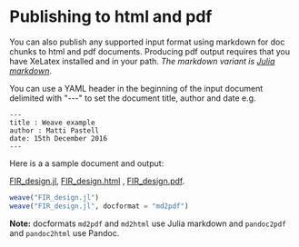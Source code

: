 # Publishing to html and pdf

You can also publish any supported input format using markdown for doc chunks to html and pdf documents. Producing pdf output requires that you have XeLatex installed and in your path. *The markdown variant is [Julia markdown](http://docs.julialang.org/en/latest/manual/documentation.html#Markdown-syntax-1)*.

You can use a YAML header in the beginning of the input document delimited with "---"
to set the document title, author and date e.g.

```
---
title : Weave example
author : Matti Pastell
date: 15th December 2016
---
```

Here is a a sample document and output:

[FIR_design.jl](examples/FIR_design.jl), [FIR_design.html](examples/FIR_design.html) , [FIR_design.pdf](examples/FIR_design.pdf).

```julia
weave("FIR_design.jl")
weave("FIR_design.jl", docformat = "md2pdf")
```

**Note:** docformats `md2pdf` and `md2html` use Julia markdown and `pandoc2pdf` and `pandoc2html`
use Pandoc.

